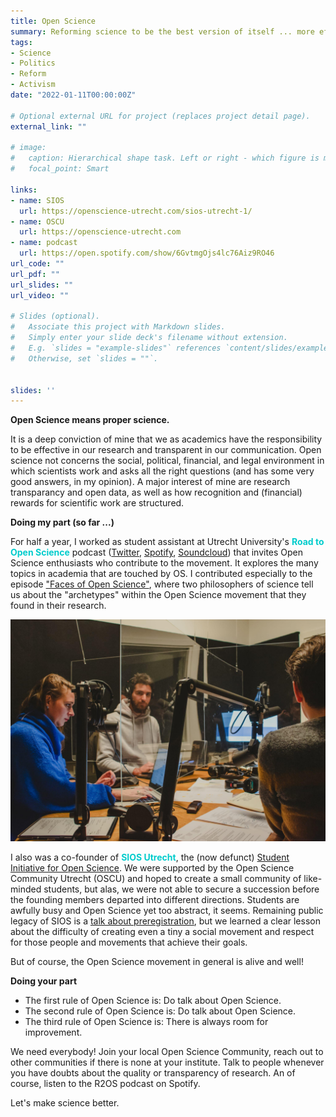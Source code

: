```yaml
---
title: Open Science
summary: Reforming science to be the best version of itself ... more efficient, effective, and transparent. It is high time.
tags:
- Science
- Politics
- Reform
- Activism
date: "2022-01-11T00:00:00Z"

# Optional external URL for project (replaces project detail page).
external_link: ""

# image:
#   caption: Hierarchical shape task. Left or right - which figure is more similar to the top? 
#   focal_point: Smart

links:
- name: SIOS
  url: https://openscience-utrecht.com/sios-utrecht-1/
- name: OSCU
  url: https://openscience-utrecht.com
- name: podcast
  url: https://open.spotify.com/show/6GvtmgOjs4lc76Aiz9RO46
url_code: ""
url_pdf: ""
url_slides: ""
url_video: ""

# Slides (optional).
#   Associate this project with Markdown slides.
#   Simply enter your slide deck's filename without extension.
#   E.g. `slides = "example-slides"` references `content/slides/example-slides.md`.
#   Otherwise, set `slides = ""`.


slides: ''
---
```

**Open Science means proper science.**

It is a deep conviction of mine that we as academics have the responsibility to be effective in our research and transparent in our communication. Open science not concerns the social, political, financial, and legal environment in which scientists work and asks all the right questions (and has some very good answers, in my opinion). A major interest of mine are research transparancy and open data, as well as how recognition and (financial) rewards for scientific work are structured.

**Doing my part (so far ...)**

For half a year, I worked as student assistant at Utrecht University's <font color="00CCCC">**Road to Open Science**</font> podcast ([Twitter](https://twitter.com/R2OSpodcast), [Spotify](https://open.spotify.com/show/6GvtmgOjs4lc76Aiz9RO46), [Soundcloud](https://soundcloud.com/utrechtyoungacademy)) that invites Open Science enthusiasts who contribute to the movement. It explores the many topics in academia that are touched by OS. I contributed especially to the episode ["Faces of Open Science"](https://open.spotify.com/episode/5s435lLwFcIPMjv6IxZugB), where two philosophers of science tell us about the "archetypes" within the Open Science movement that they found in their research.

![podcasting](podcasting.jpeg "Recording the episode Faces of Open Science")

I also was a co-founder of <font color="00CCCC">**SIOS Utrecht**</font>, the (now defunct) [Student Initiative for Open Science](https://openscience-utrecht.com/sios-utrecht-1/). We were supported by the Open Science Community Utrecht (OSCU) and hoped to create a small community of like-minded students, but alas, we were not able to secure a succession before the founding members departed into different directions. Students are awfully busy and Open Science yet too abstract, it seems. Remaining public legacy of SIOS is a [talk about preregistration](https://www.youtube.com/watch?v=_AHprT0mosw), but we learned a clear lesson about the difficulty of creating even a tiny a social movement and respect for those people and movements that achieve their goals.

But of course, the Open Science movement in general is alive and well!

**Doing your part**

- The first rule of Open Science is: Do talk about Open Science.
- The second rule of Open Science is: Do talk about Open Science.
- The third rule of Open Science is: There is always room for improvement.

We need everybody! Join your local Open Science Community, reach out to other communities if there is none at your institute. Talk to people whenever you have doubts about the quality or transparency of research. An of course, listen to the R2OS podcast on Spotify.

Let's make science better.